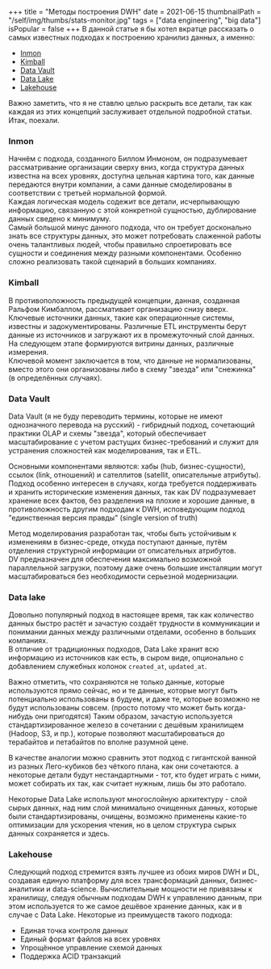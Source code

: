 +++
title = "Методы построения DWH"
date = 2021-06-15
thumbnailPath = "/self/img/thumbs/stats-monitor.jpg"
tags = ["data engineering", "big data"]
isPopular = false
+++
В данной статье я бы хотел вкратце рассказать о самых известных подходах к построению хранилиз данных, а именно:
- [Inmon](#Inmon)
- [Kimball](#Kimball)
- [Data Vault](#Data-Vault)
- [Data Lake](#Data-Lake)
- [Lakehouse](#Lakehouse)

Важно заметить, что я не ставлю целью раскрыть все детали, так как каждая из этих концепций заслуживает отдельной подробной статьи.  
Итак, поехали.

### Inmon
Начнём с подхода, созданного Биллом Инмоном, он подразумевает рассматривание организации сверху вниз,
когда структура данных известна на всех уровнях, доступна цельная картина того, как данные передаются внутри компании,
а сами данные смоделированы в соответствии с третьей нормальной формой.  
Каждая логическая модель содежит все детали, исчерпывающую информацию, связанную с этой конкретной сущностью, дублирование данных сведено к минимуму.  
Самый большой минус данного подхода, что он требует досконально знать все структуры данных, это может потребовать слаженной работы
очень талантливых людей, чтобы правильно спроетировать все сущности и соединения между разными компонентами. Особенно сложно
реализовать такой сценарий в больших компаниях.

### Kimball
В противоположность предыдущей концепции, данная, созданная Ральфом Кимбаллом, рассмативает организацию снизу вверх.
Ключевые источники данных, такие как операционные системы, известны и задокументированы.
Различные ETL инструменты берут данные из источников и загружают их в промежуточный слой данных.
На следующем этапе формируются витрины данных, различные измерения.  
Ключевой момент заключается в том, что данные не нормализованы,
вместо этого они организованы либо в схему "звезда" или "снежинка" (в определённых случаях).

### Data Vault
Data Vault (я не буду переводить термины, которые не имеют однозначного перевода на русский) - гибридный подход,
сочетающий практики OLAP и схемы "звезда", который обеспечивает масштабирование с учетом растущих бизнес-требований и 
служит для устранения сложностей как моделирования, так и ETL.

Основными компонентами являются: хабы (hub, бизнес-сущности), ссылок (link, отношений) и сателлитов (satellit, описательные атрибуты).
Подход особенно интересен в случаях, когда требуется поддерживать и хранить исторические изменения данных,
так как DV подразумевает хранение всех фактов, без разделения на плохие и хорошие данные, в противоложность 
другим подходам к DWH, исповедующим подход "единственная версия правды" (single version of truth)

Метод моделирования разработан так, чтобы быть устойчивым к изменениям в бизнес-среде, откуда поступают данные,
путём отделения структурной информации от описательных атрибутов.  
DV предназначен для обеспечения максимально возможной параллельной загрузки, поэтому даже очень большие инсталяции
могут масштабироваться без необходимости серьезной модернизации.


### Data lake
Довольно популярный подход в настоящее время, так как количество данных быстро растёт и зачастую создаёт трудности в коммуникации
и понимании данных между различными отделами, особенно в больших компаниях.  
В отличие от традиционных подходов, Data Lake хранит всю информацию из источников как есть, в сыром виде,
опционально с добавлением служебных колонок `created_at`, `updated_at`.  

Важно отметить, что сохраняются не только данные, которые используются прямо сейчас, но и те данные, которые могут быть
потенциально использованы в будуем, и даже те, которые возможно не будут использованы совсем. (просто потому что может быть когда-нибудь они пригодятся)
Таким образом, зачастую используется стандартизированное железо в сочетании с дешёвым хранилищем (Hadoop, S3, и пр.), которые
позволяют масштабироваться до терабайтов и петабайтов по вполне разумной цене.

В качестве аналогии можно сравнить этот подход с гигантской ванной из разных Лего-кубиков без чёткого плана, как они сочетаются.
а некоторые детали будут нестандартными - тот, кто будет играть с ними, может собирать их так, как считает нужным, лишь бы это работало.  

Некоторые Data Lake используют многослойную архитектуру - слой сырых данных, над ним слой минимально очищенных данных,
которые были стандартизированы, очищены, возможно применены какие-то оптимизации для ускорения чтения, но в целом 
структура сырых данных сохраняется и здесь.


### Lakehouse
Следующий подход стремится взять лучшее из обоих миров DWH и DL, создавая единую платформу для всех трансформаций данных,
бизнес-аналитики и data-science.
Вычислительные мощности не привязаны к хранилищу, следуя обычным подходам DWH к управлению данным, при этом используется
то же самое дешёвое хранение данных, как и в случае с Data Lake.
Некоторые из преимуществ такого подхода:
- Единая точка контроля данных
- Единый формат файлов на всех уровнях 
- Упрощённое управление схемой данных
- Поддержка ACID транзакций
